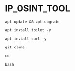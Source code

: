 # IP_OSINT_TOOL
```
apt update && apt upgrade
```
```
apt install toilet -y
```
```
apt install curl -y
```
```
git clone
```
```
cd
```
```
bash
```
